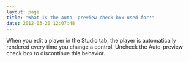 ```yaml
---
layout: page
title: "What is the Auto -preview check box used for?"
date: 2012-03-20 12:07:48
---
```


When you edit a player in the Studio tab, the player is automatically rendered every time you change a control. Uncheck the Auto-preview check box to discontinue this behavior.